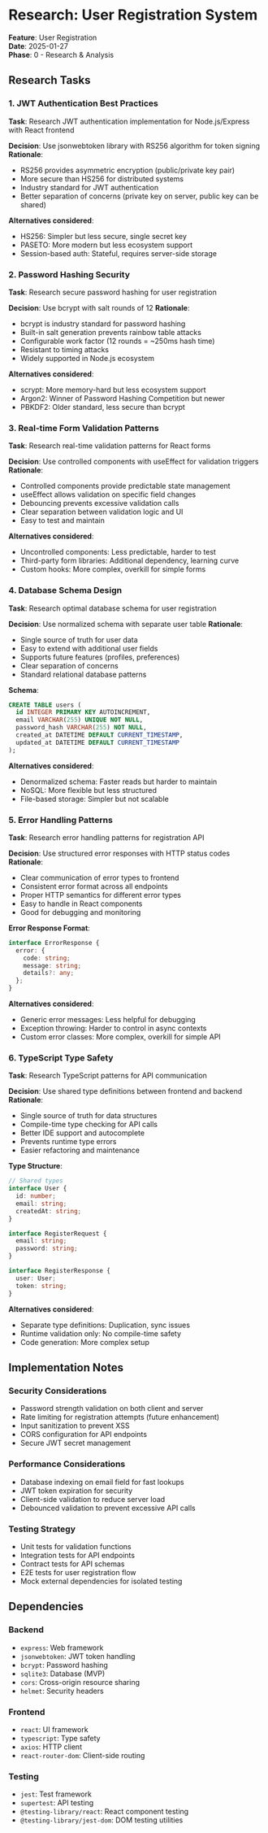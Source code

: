# Research: User Registration System

**Feature**: User Registration  
**Date**: 2025-01-27  
**Phase**: 0 - Research & Analysis

## Research Tasks

### 1. JWT Authentication Best Practices
**Task**: Research JWT authentication implementation for Node.js/Express with React frontend

**Decision**: Use jsonwebtoken library with RS256 algorithm for token signing
**Rationale**: 
- RS256 provides asymmetric encryption (public/private key pair)
- More secure than HS256 for distributed systems
- Industry standard for JWT authentication
- Better separation of concerns (private key on server, public key can be shared)

**Alternatives considered**:
- HS256: Simpler but less secure, single secret key
- PASETO: More modern but less ecosystem support
- Session-based auth: Stateful, requires server-side storage

### 2. Password Hashing Security
**Task**: Research secure password hashing for user registration

**Decision**: Use bcrypt with salt rounds of 12
**Rationale**:
- bcrypt is industry standard for password hashing
- Built-in salt generation prevents rainbow table attacks
- Configurable work factor (12 rounds = ~250ms hash time)
- Resistant to timing attacks
- Widely supported in Node.js ecosystem

**Alternatives considered**:
- scrypt: More memory-hard but less ecosystem support
- Argon2: Winner of Password Hashing Competition but newer
- PBKDF2: Older standard, less secure than bcrypt

### 3. Real-time Form Validation Patterns
**Task**: Research real-time validation patterns for React forms

**Decision**: Use controlled components with useEffect for validation triggers
**Rationale**:
- Controlled components provide predictable state management
- useEffect allows validation on specific field changes
- Debouncing prevents excessive validation calls
- Clear separation between validation logic and UI
- Easy to test and maintain

**Alternatives considered**:
- Uncontrolled components: Less predictable, harder to test
- Third-party form libraries: Additional dependency, learning curve
- Custom hooks: More complex, overkill for simple forms

### 4. Database Schema Design
**Task**: Research optimal database schema for user registration

**Decision**: Use normalized schema with separate user table
**Rationale**:
- Single source of truth for user data
- Easy to extend with additional user fields
- Supports future features (profiles, preferences)
- Clear separation of concerns
- Standard relational database patterns

**Schema**:
```sql
CREATE TABLE users (
  id INTEGER PRIMARY KEY AUTOINCREMENT,
  email VARCHAR(255) UNIQUE NOT NULL,
  password_hash VARCHAR(255) NOT NULL,
  created_at DATETIME DEFAULT CURRENT_TIMESTAMP,
  updated_at DATETIME DEFAULT CURRENT_TIMESTAMP
);
```

**Alternatives considered**:
- Denormalized schema: Faster reads but harder to maintain
- NoSQL: More flexible but less structured
- File-based storage: Simpler but not scalable

### 5. Error Handling Patterns
**Task**: Research error handling patterns for registration API

**Decision**: Use structured error responses with HTTP status codes
**Rationale**:
- Clear communication of error types to frontend
- Consistent error format across all endpoints
- Proper HTTP semantics for different error types
- Easy to handle in React components
- Good for debugging and monitoring

**Error Response Format**:
```typescript
interface ErrorResponse {
  error: {
    code: string;
    message: string;
    details?: any;
  };
}
```

**Alternatives considered**:
- Generic error messages: Less helpful for debugging
- Exception throwing: Harder to control in async contexts
- Custom error classes: More complex, overkill for simple API

### 6. TypeScript Type Safety
**Task**: Research TypeScript patterns for API communication

**Decision**: Use shared type definitions between frontend and backend
**Rationale**:
- Single source of truth for data structures
- Compile-time type checking for API calls
- Better IDE support and autocomplete
- Prevents runtime type errors
- Easier refactoring and maintenance

**Type Structure**:
```typescript
// Shared types
interface User {
  id: number;
  email: string;
  createdAt: string;
}

interface RegisterRequest {
  email: string;
  password: string;
}

interface RegisterResponse {
  user: User;
  token: string;
}
```

**Alternatives considered**:
- Separate type definitions: Duplication, sync issues
- Runtime validation only: No compile-time safety
- Code generation: More complex setup

## Implementation Notes

### Security Considerations
- Password strength validation on both client and server
- Rate limiting for registration attempts (future enhancement)
- Input sanitization to prevent XSS
- CORS configuration for API endpoints
- Secure JWT secret management

### Performance Considerations
- Database indexing on email field for fast lookups
- JWT token expiration for security
- Client-side validation to reduce server load
- Debounced validation to prevent excessive API calls

### Testing Strategy
- Unit tests for validation functions
- Integration tests for API endpoints
- Contract tests for API schemas
- E2E tests for user registration flow
- Mock external dependencies for isolated testing

## Dependencies

### Backend
- `express`: Web framework
- `jsonwebtoken`: JWT token handling
- `bcrypt`: Password hashing
- `sqlite3`: Database (MVP)
- `cors`: Cross-origin resource sharing
- `helmet`: Security headers

### Frontend
- `react`: UI framework
- `typescript`: Type safety
- `axios`: HTTP client
- `react-router-dom`: Client-side routing

### Testing
- `jest`: Test framework
- `supertest`: API testing
- `@testing-library/react`: React component testing
- `@testing-library/jest-dom`: DOM testing utilities
